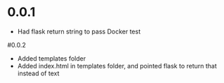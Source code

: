 # 0.0.1
* Had flask return string to pass Docker test

#0.0.2
* Added templates folder
* Added index.html in templates folder, and pointed flask to return that instead of text

